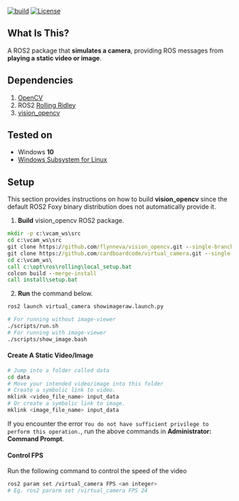 [![build](https://github.com/cardboardcode/virtual_camera/actions/workflows/industrial_ci_action.yml/badge.svg)](https://github.com/cardboardcode/virtual_camera/actions/workflows/industrial_ci_action.yml)
[![License](https://img.shields.io/badge/License-Apache%202.0-blue.svg)](https://opensource.org/licenses/Apache-2.0)

## **What Is This**?

A ROS2 package that **simulates a camera**, providing ROS messages from **playing a static video or image**.

## **Dependencies**

1. [OpenCV](https://docs.opencv.org/master/d7/d9f/tutorial_linux_install.html)
2. ROS2 [Rolling Ridley](https://docs.ros.org/en/rolling/Installation.html)
3. [vision_opencv](https://github.com/ros-perception/vision_opencv/tree/ros2)

## **Tested on**

- Windows **10**
- [Windows Subsystem for Linux](https://ubuntu.com/desktop/wsl)

## **Setup**
This section provides instructions on how to build **vision_opencv** since the default ROS2 Foxy binary distribution does not automatically provide it.

1. **Build** vision_opencv ROS2 package.

```cmd
mkdir -p c:\vcam_ws\src
cd c:\vcam_ws\src
git clone https://github.com/flynneva/vision_opencv.git --single-branch --branch ros2 --depth 1
git clone https://github.com/cardboardcode/virtual_camera.git --single-branch --branch windows_develop --depth 1
cd c:\vcam_ws\
call c:\opt\ros\rolling\local_setup.bat
colcon build --merge-install
call install\setup.bat
```

2. **Run** the command below.

```bash
ros2 launch virtual_camera showimageraw.launch.py
```

```bash
# For running without image-viewer
./scripts/run.sh
# For running with image-viewer
./scripts/show_image.bash
```

#### **Create A Static Video/Image**

```bash
# Jump into a folder called data
cd data
# Move your intended video/image into this folder
# Create a symbolic link to video.
mklink <video_file_name> input_data
# Or create a symbolic link to image.
mklink <image_file_name> input_data
```
If you encounter the error `You do not have sufficient privilege to perform this operation.`, run the above commands in **Administrator: Command Prompt**.

#### **Control FPS**
Run the following command to control the speed of the video

```bash
ros2 param set /virtual_camera FPS <an integer>
# Eg. ros2 pararm set /virtual_camera FPS 24

```
